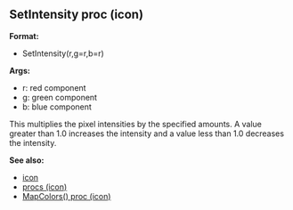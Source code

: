## SetIntensity proc (icon)

**Format:**
+   SetIntensity(r,g=r,b=r)
<!-- -->
**Args:**
+   r: red component
+   g: green component
+   b: blue component


This multiplies the pixel intensities by the specified amounts.
A value greater than 1.0 increases the intensity and a value less than
1.0 decreases the intensity.

**See also:**
+   [icon](/ref/icon.md) 
+   [procs (icon)](/ref/icon/proc.md) 
+   [MapColors() proc (icon)](/ref/icon/proc/MapColors.md) <!-- -->